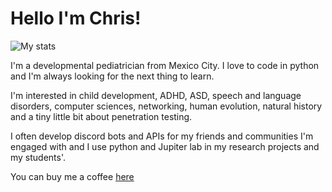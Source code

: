 # Hello I'm Chris!

![My stats](https://github-readme-stats.vercel.app/api?username=chrisdewa&theme=radical)

I'm a developmental pediatrician from Mexico City. I love to code in python and I'm always looking for the next thing to learn.

I'm interested in child development, ADHD, ASD, speech and language disorders, computer sciences, networking, human evolution, natural history and a tiny little bit about penetration testing.

I often develop discord bots and APIs for my friends and communities I'm engaged with and I use python and Jupiter lab in my research projects and my students'.

You can buy me a coffee [here](https://ko-fi.com/chrisdewa)
